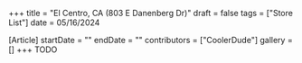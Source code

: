 +++
title = "El Centro, CA (803 E Danenberg Dr)"
draft = false
tags = ["Store List"]
date = 05/16/2024

[Article]
startDate = ""
endDate = ""
contributors = ["CoolerDude"]
gallery = []
+++
TODO